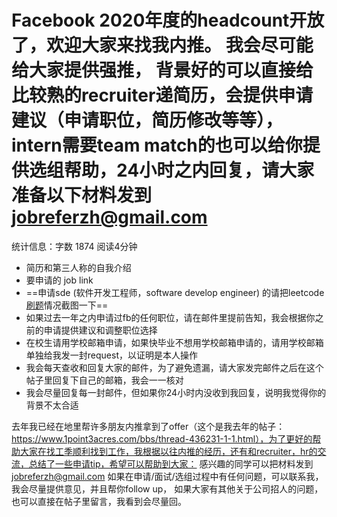 # **Facebook 2020年度**的headcount开放了，欢迎大家来找我内推。 **我会尽可能给大家提供强推， 背景好的可以直接给比较熟的recruiter递简历，会提供申请建议（申请职位，简历修改等等）**，intern需要team match的也可以给你提供选组帮助，24小时之内回复，请大家准备以下材料发到 **jobreferzh@gmail.com**

统计信息：字数 1874  阅读4分钟


- 简历和第三人称的自我介绍
- 要申请的 job link
- ==申请sde (软件开发工程师，software develop engineer) 的请把leetcode[刷题](http://www.1point3acres.com/bbs/forum-84-1.html)情况截图一下==
- 如果过去一年之内申请过fb的任何职位，请在邮件里提前告知，我会根据你之前的申请提供建议和调整职位选择
- 在校生请用学校邮箱申请，如果快毕业不想用学校邮箱申请的，请用学校邮箱单独给我发一封request，以证明是本人操作
- 我会每天查收和回复大家的邮件，为了避免遗漏，请大家发完邮件之后在这个帖子里回复下自己的邮箱，我会一一核对
- 我会尽量回复每一封邮件，但如果你24小时内没收到我回复，说明我觉得你的背景不太合适

去年我已经在地里帮许多朋友内推拿到了offer（这个是我去年的帖子：https://www.1point3acres.com/bbs/thread-436231-1-1.html），为了更好的帮助大家在找工季顺利找到工作，我根据以往内推的经历，还有和recruiter，hr的交流，总结了一些申请tip，希望可以帮助到大家：
感兴趣的同学可以把材料发到 [jobreferzh@gmail.com](mailto:jobreferzh@gmail.com) 如果在申请/面试/选组过程中有任何问题，可以联系我，我会尽量提供意见，并且帮你follow up， 如果大家有其他关于公司招人的问题，也可以直接在帖子里留言，我看到会尽量回。

